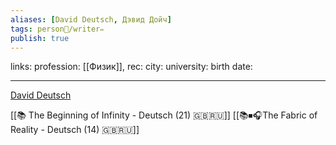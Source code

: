 ```yaml
---
aliases: [David Deutsch, Дэвид Дойч]
tags: person👤/writer✏️
publish: true
---
```

links:
profession: [[Физик]], 
rec:
city: 
university: 
birth date: 

---

[David Deutsch](https://www.goodreads.com/author/show/103190.David_Deutsch?from_search=true&from_srp=true)

[[📚 The Beginning of Infinity - Deutsch (21) 🇬🇧🇷🇺]]
[[📚⏹🎧The Fabric of Reality - Deutsch (14) 🇬🇧🇷🇺]]